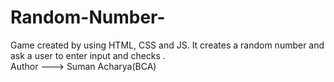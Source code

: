 # Random-Number-
Game created by using HTML, CSS and JS. It creates a random number and ask a user to enter input and checks .<br>
Author ---> Suman Acharya(BCA)